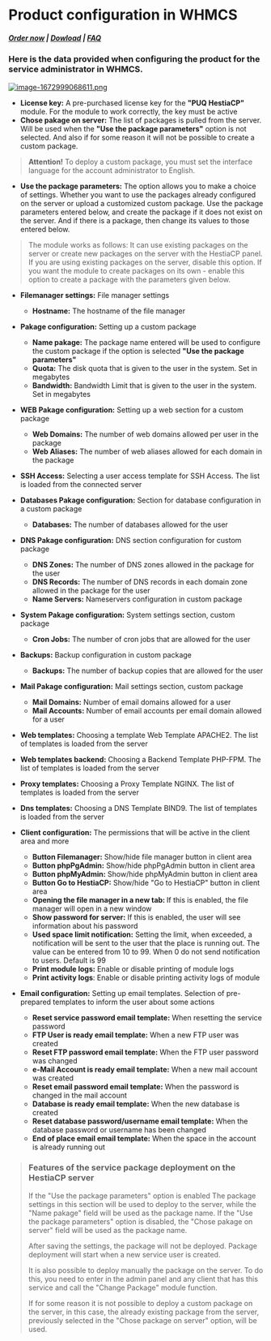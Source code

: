 # Product configuration in WHMCS

#####  [Order now](https://puqcloud.com/index.php?rp=/store/whmcs-module-hestiacp) | [Dowload](https://download.puqcloud.com/WHMCS/servers/PUQ_WHMCS-HestiaCP/) | [FAQ](https://faq.puqcloud.com/)

### Here is the data provided when configuring the product for the service administrator in WHMCS.

[![image-1672999068611.png](https://doc.puq.info/uploads/images/gallery/2023-01/scaled-1680-/image-1672999068611.png)](https://doc.puq.info/uploads/images/gallery/2023-01/image-1672999068611.png)

- **License key:** A pre-purchased license key for the **"PUQ HestiaCP"** module. For the module to work correctly, the key must be active
- **Chose pakage on server:** The list of packages is pulled from the server. Will be used when the **"Use the package parameters"** option is not selected. And also if for some reason it will not be possible to create a custom package.  
>**Attention!** To deploy a custom package, you must set the interface language for the account administrator to English.
- **Use the package parameters:** The option allows you to make a choice of settings. Whether you want to use the packages already configured on the server or upload a customized custom package. Use the package parameters entered below, and create the package if it does not exist on the server. And if there is a package, then change its values to those entered below. 
>The module works as follows: It can use existing packages on the server or create new packages on the server with the HestiaCP panel. If you are using existing packages on the server, disable this option. If you want the module to create packages on its own - enable this option to create a package with the parameters given below.
- **Filemanager settings:** File manager settings  
    
    - **Hostname:** The hostname of the file manager
- **Pakage configuration:** Setting up a custom package  
    
    - **Name pakage:** The package name entered will be used to configure the custom package if the option is selected **"Use the package parameters"**
    - **Quota:** The disk quota that is given to the user in the system. Set in megabytes
    - **Bandwidth:** Bandwidth Limit that is given to the user in the system. Set in megabytes
- **WEB Pakage configuration:** Setting up a web section for a custom package 
    - **Web Domains:** The number of web domains allowed per user in the package
    - **Web Aliases:** The number of web aliases allowed for each domain in the package
- **SSH Access:** Selecting a user access template for SSH Access. The list is loaded from the connected server
- **Databases Pakage configuration:** Section for database configuration in a custom package 
    - **Databases:** The number of databases allowed for the user
- **DNS Pakage configuration:** DNS section configuration for custom package 
    - **DNS Zones:** The number of DNS zones allowed in the package for the user
    - **DNS Records:** The number of DNS records in each domain zone allowed in the package for the user
    - **Name Servers:** Nameservers configuration in custom package
- **System Pakage configuration:** System settings section, custom package 
    - **Cron Jobs:** The number of cron jobs that are allowed for the user
- **Backups:** Backup configuration in custom package 
    - **Backups:** The number of backup copies that are allowed for the user
- **Mail Pakage configuration:** Mail settings section, custom package 
    - **Mail Domains:** Number of email domains allowed for a user
    - **Mail Accounts:** Number of email accounts per email domain allowed for a user
- **Web templates:** Choosing a template Web Template <span class="optional"> APACHE2. The list of templates is loaded from the server</span>
- **Web templates backend:** Choosing a Backend Template <span class="optional">PHP-FPM. The list of templates is loaded from the server</span>
- **Proxy templates:** Choosing a Proxy Template <span class="optional">NGINX. The list of templates is loaded from the server  
    </span>
- <span class="optional">**Dns templates:** Choosing a DNS Template BIND9. The list of templates is loaded from the server  
    </span>
- <span class="optional">**Client configuration:** The permissions that will be active in the client area and more  
    </span>
    - <span class="optional">**Button Filemanager:** Show/hide file manager button in client area  
        </span>
    - <span class="optional">**Button phpPgAdmin:** Show/hide phpPgAdmin button in client area</span>
    - <span class="optional">**Button phpMyAdmin:** Show/hide phpMyAdmin button in client area  
        </span>
    - <span class="optional">**Button Go to HestiaCP:** Show/hide "Go to HestiaCP" button in client area  
        </span>
    - **<span class="optional">Opening the file manager in a new tab: </span>**<span class="optional">If this is enabled, the file manager will open in a new window</span>
    - <span class="optional">**Show password for server:** If this is enabled, the user will see information about his password</span>
    - <span class="optional">**Used space limit notification:** Setting the limit, when exceeded, a notification will be sent to the user that the place is running out. The value can be entered from 10 to 99. When 0 do not send notification to users. Default is 99  
        </span>
    - <span class="optional">**Print module logs:** Enable or disable printing of module logs  
        </span>
    - <span class="optional">**Print activity logs**: Enable or disable printing activity logs of module</span>
- <span class="optional">**Email configuration:** Setting up email templates. Selection of pre-prepared templates to inform the user about some actions  
    </span>
    - <span class="optional">**Reset service password email template:** When resetting the service password  
        </span>
    - <span class="optional">**FTP User is ready email template:** When a new FTP user was created  
        </span>
    - <span class="optional">**Reset FTP password email template:** When the FTP user password was changed  
        </span>
    - <span class="optional">**e-Mail Account is ready email template:** When a new mail account was created  
        </span>
    - <span class="optional">**Reset email password email template:** When the password is changed in the mail account  
        </span>
    - <span class="optional">**Database is ready email template:** When the new database is created  
        </span>
    - <span class="optional">**Reset database password/username email template:** When the database password or username has been changed  
        </span>
    - <span class="optional">**End of place email email template:** When the space in the account is already running out</span>

> ### Features of the service package deployment on the HestiaCP server
>
>If the "Use the package parameters" option is enabled The package settings in this section will be used to deploy to the server, while the "Name pakage" field will be used as the package name. If the "Use the package parameters" option is disabled, the "Chose pakage on server" field will be used as the package name.
>
>After saving the settings, the package will not be deployed. Package deployment will start when a new service user is created.
>
>It is also possible to deploy manually the package on the server. To do this, you need to enter in the admin panel and any client that has this service and call the "Change Package" module function.
>
>If for some reason it is not possible to deploy a custom package on the server, in this case, the already existing package from the server, previously selected in the "Chose package on server" option, will be used.
